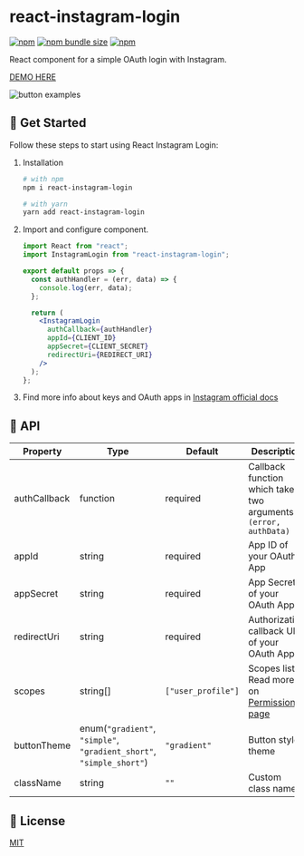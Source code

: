 # react-instagram-login

[![npm](https://img.shields.io/npm/v/react-instagram-login?logo=npm&cacheSeconds=1800)](https://www.npmjs.com/package/react-instagram-login)
[![npm bundle size](https://img.shields.io/bundlephobia/minzip/react-instagram-login?cacheSeconds=1800)](https://www.npmjs.com/package/react-instagram-login)
[![npm](https://img.shields.io/npm/dt/react-instagram-login?cacheSeconds=1800)](https://www.npmjs.com/package/react-instagram-login)

React component for a simple OAuth login with Instagram.

[DEMO HERE](https://alexandrtovmach.github.io/react-instagram-login/)

![button examples](https://user-images.githubusercontent.com/28801003/71528596-48acda00-28e9-11ea-9299-02908e6ea0ee.png)

## 🚀 Get Started

Follow these steps to start using React Instagram Login:

1. Installation

   ```sh
   # with npm
   npm i react-instagram-login

   # with yarn
   yarn add react-instagram-login
   ```

2. Import and configure component.

   ```jsx
   import React from "react";
   import InstagramLogin from "react-instagram-login";

   export default props => {
     const authHandler = (err, data) => {
       console.log(err, data);
     };

     return (
       <InstagramLogin
         authCallback={authHandler}
         appId={CLIENT_ID}
         appSecret={CLIENT_SECRET}
         redirectUri={REDIRECT_URI}
       />
     );
   };
   ```

3. Find more info about keys and OAuth apps in [Instagram official docs](https://developers.facebook.com/docs/instagram-basic-display-api/getting-started)

## 📖 API

| Property     | Type                                                                 | Default            | Description                                                                                                                         |
| ------------ | -------------------------------------------------------------------- | ------------------ | ----------------------------------------------------------------------------------------------------------------------------------- |
| authCallback | function                                                             | required           | Callback function which takes two arguments `(error, authData)`                                                                     |
| appId        | string                                                               | required           | App ID of your OAuth App                                                                                                            |
| appSecret    | string                                                               | required           | App Secret of your OAuth App                                                                                                        |
| redirectUri  | string                                                               | required           | Authorization callback URL of your OAuth App                                                                                        |
| scopes       | string[]                                                             | `["user_profile"]` | Scopes list. Read more on [Permissions page](https://developers.facebook.com/docs/instagram-basic-display-api/overview#permissions) |
| buttonTheme  | enum(`"gradient"`, `"simple"`, `"gradient_short"`, `"simple_short"`) | `"gradient"`       | Button style theme                                                                                                                  |
| className    | string                                                               | `""`               | Custom class name                                                                                                                   |

## 📝 License

[MIT](https://github.com/alexandrtovmach/react-instagram-login/blob/master/LICENSE)
